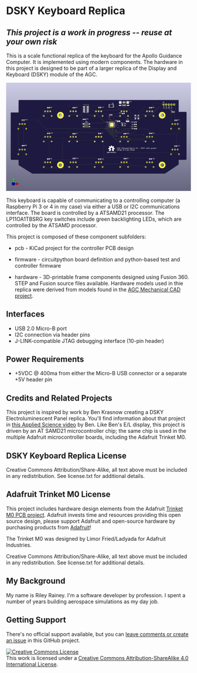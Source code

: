 # DSKY Keyboard Replica

## *This project is a work in progress -- reuse at your own risk*

This is a scale functional replica of the keyboard for the Apollo Guidance Computer. It is implemented
using modern components. The hardware in this project is
designed to be part of a larger replica of the Display and Keyboard (DSKY) module of the AGC.

![See through view](images/pcb.png)

This keyboard is capable of communicating to a controlling computer (a Raspberry Pi 3 or 4 in my case) via either
a USB or I2C communications interface. The board is controlled by a ATSAMD21 processor. The LP11OA1TBSRG key switches include
green backlighting LEDs, which are controlled by the ATSAMD processor.

This project is composed of these component subfolders:

* pcb - KiCad project for the controller PCB design

* firmware - circuitpython board definition and python-based test and controller firmware

* hardware - 3D-printable frame components designed using Fusion 360. STEP and Fusion source files available. Hardware models used in thie replica were derived from models found in the [AGC Mechanical CAD project](https://github.com/rrainey/agc-mechanical-cad).

## Interfaces

* USB 2.0 Micro-B port
* I2C connection via header pins
* J-LINK-compatible JTAG debugging interface (10-pin header)

## Power Requirements

* +5VDC @ 400ma from either the Micro-B USB connector or a separate +5V header pin

## Credits and Related Projects

This project is inspired by work by Ben Krasnow creating a DSKY Electroluminescent Panel replica. You'll
find information about that project in [this Applied Science video](https://www.youtube.com/watch?v=Z2o_Sp2-aBo) by Ben. Like Ben's E/L display, this project is driven by an AT SAMD21 microcontroller chip; the same chip is used in the multiple Adafruit microcontroller boards, including the Adafruit Trinket M0.

## DSKY Keyboard Replica License

Creative Commons Attribution/Share-Alike, all text above must be included in any redistribution. See license.txt for additional details.

## Adafruit Trinket M0 License

This project includes hardware design elements from the Adafruit [Trinket M0 PCB project](https://github.com/adafruit/Adafruit-Trinket-M0-PCB). Adafruit invests time and resources providing this open source design, please support Adafruit and open-source hardware by purchasing products from [Adafruit](https://www.adafruit.com)!

The Trinket M0 was designed by Limor Fried/Ladyada for Adafruit Industries.

Creative Commons Attribution/Share-Alike, all text above must be included in any redistribution. See license.txt for additional details.

## My Background

My name is Riley Rainey. I'm a software developer by profession. I spent a number of years building aerospace simulations as my day job.

## Getting Support

There's no official support available, but you can [leave comments or create an issue](https://github.com/rrainey/DSKY-keyboard-replica/issues) in this GitHub project.


[![Creative Commons License](https://i.creativecommons.org/l/by-sa/4.0/88x31.png)](http://creativecommons.org/licenses/by-sa/4.0/)  
This work is licensed under a [Creative Commons Attribution-ShareAlike 4.0 International License](http://creativecommons.org/licenses/by-sa/4.0/).
